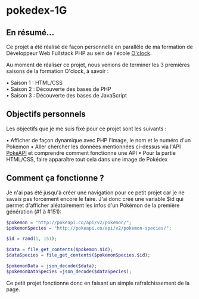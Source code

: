# pokedex-1G

## En résumé...
Ce projet a été réalisé de façon personnelle en parallèle de ma formation de Développeur Web Fullstack PHP au sein de l'école [O'clock](https://oclock.io/formations/developpeur-web).

Au moment de réaliser ce projet, nous venions de terminer les 3 premières saisons de la formation O'clock, à savoir :

• Saison 1 : HTML/CSS  
• Saison 2 : Découverte des bases de PHP  
• Saison 3 : Découverte des bases de JavaScript  

## Objectifs personnels

Les objectifs que je me suis fixé pour ce projet sont les suivants :

• Afficher de façon dynamique avec PHP l'image, le nom et le numéro d'un Pokemon
• Aller chercher les données mentionnées ci-dessus via l'API [PokéAPI](https://pokeapi.co/) et comprendre comment fonctionne une API
• Pour la partie HTML/CSS, faire apparaître tout cela dans une image de Pokédex

## Comment ça fonctionne ? 

Je n'ai pas été jusqu'à créer une navigation pour ce petit projet car je ne savais pas forcément encore le faire. J'ai donc créé une variable $id qui permet d'afficher aléatoirement les infos d'un Pokémon de la première génération (#1 à #151):

```php
$pokemon = "http://pokeapi.co/api/v2/pokemon/";
$pokemonSpecies = "http://pokeapi.co/api/v2/pokemon-species/";

$id = rand(1, 151);

$data = file_get_contents($pokemon.$id);
$dataSpecies = file_get_contents($pokemonSpecies.$id);

$pokemonData = json_decode($data);
$pokemonDataSpecies =json_decode($dataSpecies);
```

Ce petit projet fonctionne donc en faisant un simple rafraîchissement de la page. 

